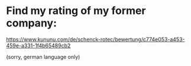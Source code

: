 # Find my rating of my former company:

https://www.kununu.com/de/schenck-rotec/bewertung/c774e053-a453-459e-a331-1f4b65489cb2

(sorry, german language only)
